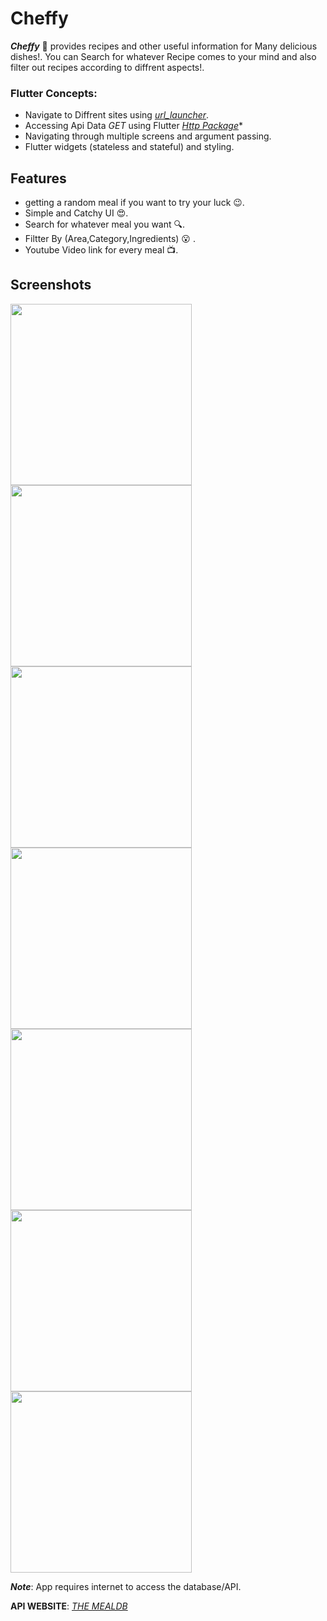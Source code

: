 # Cheffy

***Cheffy*** :spaghetti: provides recipes and other useful information for Many delicious dishes!. You can Search for whatever Recipe comes to your mind and also filter out recipes according to diffrent aspects!.

### Flutter Concepts:

- Navigate to Diffrent sites using *[url_launcher](https://pub.dev/packages/url_launcher)*.
- Accessing Api Data *GET* using Flutter  *[Http Package](https://pub.dev/packages/provider)**
- Navigating through multiple screens and argument passing.
- Flutter widgets (stateless and stateful) and styling.

## Features
- getting a random meal if you want to try your luck :wink:.
- Simple and Catchy UI :heart_eyes:.
- Search for whatever meal you want :mag:.
- Filtter By (Area,Category,Ingredients) :open_mouth: .
- Youtube Video link for every meal :tv:.

## Screenshots
[<img src="screenshots/home.jpg" width="290">](screenshots/Home_Screen_Meal_Categories.png)
[<img src="screenshots/meal_details.jpg" width="290">](screenshots/Side_Drawer.png)
[<img src="screenshots/meal_details_2.jpg" width="290">](screenshots/Filters_Screen_Selected.png)
[<img src="screenshots/search_1.jpg" width="290">](screenshots/Quick&Easy_Category_Meals.png)
[<img src="screenshots/search_2.jpg" width="290">](screenshots/Spaghetti_Meal_Details_Screen_Favorite.png)
[<img src="screenshots/cat.jpg" width="290">](screenshots/Favorites_Screen.png)
[<img src="screenshots/area_cat.jpg" width="290">](screenshots/Favorites_Screen.png)

***Note***: App requires internet to access the database/API.

**API WEBSITE**: *[THE MEALDB](https://www.themealdb.com/)*

